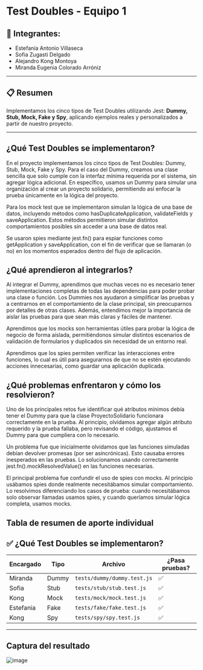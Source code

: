 # Test Doubles - Equipo 1

## 🧠 Integrantes:
- Estefanía Antonio Villaseca  
- Sofia Zugasti Delgado
- Alejandro Kong Montoya
- Miranda Eugenia Colorado Arróniz


---

## 📋 Resumen

Implementamos los cinco tipos de Test Doubles utilizando Jest: **Dummy, Stub, Mock, Fake y Spy**, aplicando ejemplos reales y personalizados a partir de nuestro proyecto.


---

## ¿Qué Test Doubles se implementaron?
En el proyecto implementamos los cinco tipos de Test Doubles: Dummy, Stub, Mock, Fake y Spy. Para el caso del Dummy, creamos una clase sencilla que solo cumple con la interfaz mínima requerida por el sistema, sin agregar lógica adicional. En específico, usamos un Dummy para simular una organización al crear un proyecto solidario, permitiendo así enfocar la prueba únicamente en la lógica del proyecto.

Para los mock test que se implementaron simulan la lógica de una base de datos, incluyendo métodos como hasDuplicateApplication, validateFields y saveApplication. Estos métodos permitieron simular distintos comportamientos posibles sin acceder a una base de datos real.

Se usaron spies mediante jest.fn() para espiar funciones como getApplication y saveApplication, con el fin de verificar que se llamaran (o no) en los momentos esperados dentro del flujo de aplicación.

## ¿Qué aprendieron al integrarlos?
Al integrar el Dummy, aprendimos que muchas veces no es necesario tener implementaciones completas de todas las dependencias para poder probar una clase o función. Los Dummies nos ayudaron a simplificar las pruebas y a centrarnos en el comportamiento de la clase principal, sin preocuparnos por detalles de otras clases. Además, entendimos mejor la importancia de aislar las pruebas para que sean más claras y fáciles de mantener.

Aprendimos que los mocks son herramientas útiles para probar la lógica de negocio de forma aislada, permitiéndonos simular distintos escenarios de validación de formularios y duplicados sin necesidad de un entorno real.

Aprendimos que los spies permiten verificar las interacciones entre funciones, lo cual es útil para asegurarnos de que no se estén ejecutando acciones innecesarias, como guardar una aplicación duplicada.



## ¿Qué problemas enfrentaron y cómo los resolvieron?
Uno de los principales retos fue identificar qué atributos mínimos debía tener el Dummy para que la clase ProyectoSolidario funcionara correctamente en la prueba. Al principio, olvidamos agregar algún atributo requerido y la prueba fallaba, pero revisando el código, ajustamos el Dummy para que cumpliera con lo necesario. 

Un problema fue que inicialmente olvidamos que las funciones simuladas debían devolver promesas (por ser asincrónicas). Esto causaba errores inesperados en las pruebas. Lo solucionamos usando correctamente jest.fn().mockResolvedValue() en las funciones necesarias.

El principal problema fue confundir el uso de spies con mocks. Al principio usábamos spies donde realmente necesitábamos simular comportamiento. Lo resolvimos diferenciando los casos de prueba: cuando necesitábamos solo observar llamadas usamos spies, y cuando queríamos simular lógica completa, usamos mocks.



## Tabla de resumen de aporte individual

## ✅ ¿Qué Test Doubles se implementaron?

| Encargado| Tipo     | Archivo                        | ¿Pasa pruebas? |
|----------|----------|--------------------------------|----------------|
| Miranda  |  Dummy   | `tests/dummy/dummy.test.js`    | ✅             |
| Sofia    | Stub     | `tests/stub/stub.test.js`      | ✅             |
| Kong     | Mock     | `tests/mock/mock.test.js`      | ✅             |
|Estefania | Fake     | `tests/fake/fake.test.js`      | ✅             |
| Kong     | Spy      | `tests/spy/spy.test.js`        | ✅             |

---

## Captura del resultado
![image](https://github.com/user-attachments/assets/eaa04bb1-837c-4b42-896e-594cc2d4c6b3)


